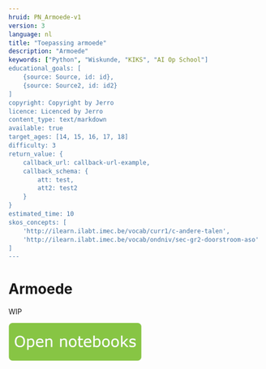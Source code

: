 ```yaml
---
hruid: PN_Armoede-v1
version: 3
language: nl
title: "Toepassing armoede"
description: "Armoede"
keywords: ["Python", "Wiskunde, "KIKS", "AI Op School"]
educational_goals: [
    {source: Source, id: id}, 
    {source: Source2, id: id2}
]
copyright: Copyright by Jerro
licence: Licenced by Jerro
content_type: text/markdown
available: true
target_ages: [14, 15, 16, 17, 18]
difficulty: 3
return_value: {
    callback_url: callback-url-example,
    callback_schema: {
        att: test,
        att2: test2
    }
}
estimated_time: 10
skos_concepts: [
    'http://ilearn.ilabt.imec.be/vocab/curr1/c-andere-talen', 
    'http://ilearn.ilabt.imec.be/vocab/ondniv/sec-gr2-doorstroom-aso'
]
---
```

# Armoede
WIP

[![](embed/Knop.png "Knop")](https://kiks.ilabt.imec.be/jupyterhub/?id=0307 "Notebooks Oefenen met Data")